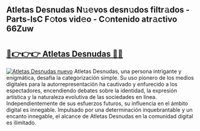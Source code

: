 ## Atletas Desnudas N𝚞𝚎vos desn𝚞dos filtr𝚊dos - Parts-lsC F𝚘tos vid𝚎o - C𝚘ntenido atr𝚊ctivo 66Zuw

# <h2><a href="http://mb4c49h.tromn.icu/?c=Atletas+Desnudas">🔗👉👉👉 Atletas Desnudas 🔗🔗</a></h2>

[![Atletas Desnudas nuevo](https://i.imgur.com/pEAQMta.gif)](http://mb4c49h.tromn.icu/?c=Atletas+Desnudas)
Atletas Desnudas, una persona intrigante y enigmática, desafía la categorización simple. Su uso pionero de los medios digitales para la autorrepresentación ha cautivado y enfurecido a los espectadores, encendiendo debates sobre la identidad, la expresión artística y la naturaleza evolutiva de las sociedades en línea. Independientemente de sus esfuerzos futuros, su influencia en el ámbito digital es innegable. Impulsado por una determinación inquebrantable y un encanto innegable, el alcance de Atletas Desnudas en la comunidad digital es ilimitado.

